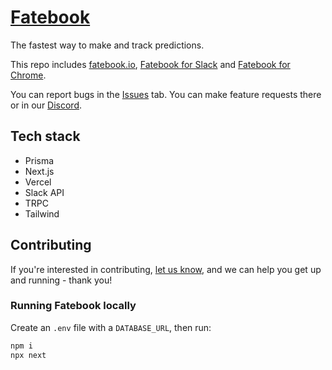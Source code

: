 # [Fatebook](https://fatebook.io)

The fastest way to make and track predictions.

This repo includes [fatebook.io](https://fatebook.io), [Fatebook for Slack](fatebook.io/for-slack) and [Fatebook for Chrome](https://fatebook.io/extension).

You can report bugs in the [Issues](https://github.com/Sage-Future/fatebook/issues) tab. You can make feature requests there or in our [Discord](https://discord.gg/mt9YVB8VDE).

## Tech stack
- Prisma
- Next.js
- Vercel
- Slack API
- TRPC
- Tailwind

## Contributing

If you're interested in contributing, [let us know](https://github.com/Sage-Future/fatebook/issues), and we can help you get up and running - thank you!

### Running Fatebook locally

Create an `.env` file with a `DATABASE_URL`, then run:

```bash
npm i
npx next
```
